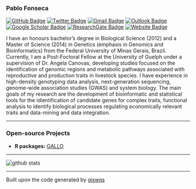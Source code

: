 ### Pablo Fonseca

[![GitHub Badge](https://img.shields.io/github/followers/ameztegui?style=social)](https://github.com/pablobio)
[![Twitter Badge](https://img.shields.io/twitter/follow/multivac42?style=social)](https://twitter.com/pablo_bio)
[![Gmail Badge](https://img.shields.io/badge/-pablofonseca.bio@gmail.com-c14438?style=flat-square&logo=Gmail&logoColor=white&link=mailto:pablofonseca.bio@gmail.com)](mailto:pablofonseca.bio@gmail.com)
[![Outlook Badge](https://img.shields.io/badge/-pfonseca@uoguelph.ca-0078d4?style=flat-square&logo=microsoft-outlook&logoColor=white&link=mailto:pfonseca@uoguelph.ca)](mailto:pfonseca@uoguelph.ca)
[![Google Scholar Badge](https://img.shields.io/badge/Google-Scholar-lightgrey)](https://scholar.google.com/citations?user=1VUm8EIAAAAJ&hl=pt-BR)
[![ResearchGate Badge](https://img.shields.io/badge/Research-Gate-9cf)](https://www.researchgate.net/profile/Pablo_Fonseca2)
[![Website Badge](https://img.shields.io/badge/My-Website-red)](https://animalbiosciences.uoguelph.ca/abscpeople/pfonseca)

I have an honours bachelor’s degree in Biological Science (2012) and a Master of Science (2014) in Genetics (emphasis in Genomics and Bioinformatics) from the Federal University of Minas Gerais, Brazil. Currently, I am a Post-Foctoral Fellow at the University of Guelph under a supervision of Dr. Angela Canovas, developing studies focused on the identification of genomic regions and metabolic pathways associated with reproductive and production traits in livestock species. I have experience in high-density genotyping data analysis, next-generation sequencing, genome-wide association studies (GWAS) and system biology. The main goals of my research are the development of bioinformatic and statistical tools for the idientification of candidate genes for complex traits, functional analysis to identify biological processes regulating economically relevant traits and data-mining and data integration.

---

### Open-source Projects

- **R packages:** [GALLO](https://github.com/pablobio/GALLO)

---

![github stats](https://github-readme-stats.vercel.app/api?username=pablobio&show_icons=true)

---

Built upon the code generated by [giswqs](https://github.com/giswqs)
